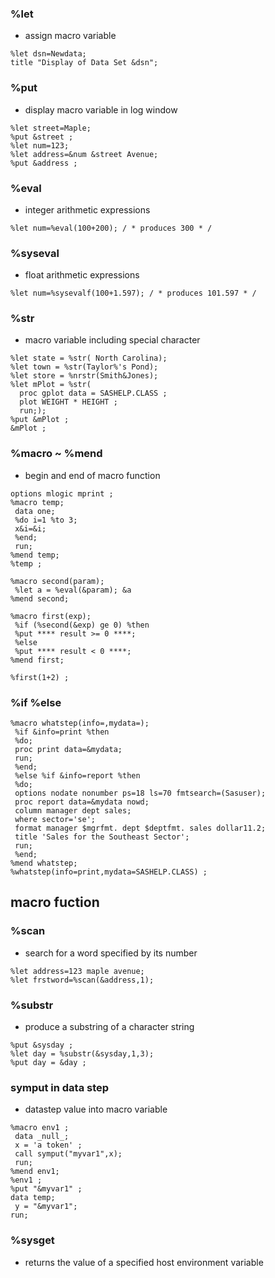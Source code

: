 ### %let
- assign macro variable
```
%let dsn=Newdata;
title "Display of Data Set &dsn";
```
### %put 
- display macro variable in log window
```
%let street=Maple;
%put &street ;
%let num=123;
%let address=&num &street Avenue;
%put &address ;
```

### %eval 
- integer arithmetic expressions
```
%let num=%eval(100+200); / * produces 300 * /
```
### %syseval
- float arithmetic expressions
```
%let num=%sysevalf(100+1.597); / * produces 101.597 * /
```

### %str
- macro variable including special character
```
%let state = %str( North Carolina);
%let town = %str(Taylor%'s Pond);
%let store = %nrstr(Smith&Jones);
%let mPlot = %str(
  proc gplot data = SASHELP.CLASS ;
  plot WEIGHT * HEIGHT ;
  run;);
%put &mPlot ;
&mPlot ;
```

### %macro ~ %mend 
- begin and end of macro function

```
options mlogic mprint ;
%macro temp;
 data one;
 %do i=1 %to 3;
 x&i=&i;
 %end;
 run;
%mend temp;
%temp ;
```

```
%macro second(param);
 %let a = %eval(&param); &a
%mend second;

%macro first(exp);
 %if (%second(&exp) ge 0) %then
 %put **** result >= 0 ****;
 %else
 %put **** result < 0 ****;
%mend first;

%first(1+2) ;
```
### %if %else
```
%macro whatstep(info=,mydata=);
 %if &info=print %then
 %do;
 proc print data=&mydata;
 run;
 %end;
 %else %if &info=report %then
 %do;
 options nodate nonumber ps=18 ls=70 fmtsearch=(Sasuser);
 proc report data=&mydata nowd;
 column manager dept sales;
 where sector='se';
 format manager $mgrfmt. dept $deptfmt. sales dollar11.2;
 title 'Sales for the Southeast Sector';
 run;
 %end;
%mend whatstep;
%whatstep(info=print,mydata=SASHELP.CLASS) ;
```

## macro fuction

### %scan
- search for a word specified by its number
```
%let address=123 maple avenue;
%let frstword=%scan(&address,1);
```

### %substr
- produce a substring of a character string
```
%put &sysday ;
%let day = %substr(&sysday,1,3);
%put day = &day ;
```

### symput in data step
- datastep value into macro variable
```
%macro env1 ;
 data _null_;
 x = 'a token' ;
 call symput("myvar1",x);
 run;
%mend env1;
%env1 ;
%put "&myvar1" ;
data temp;
 y = "&myvar1";
run;
```

### %sysget
- returns the value of a specified host environment variable



